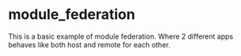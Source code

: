 # module_federation
This is a basic example of module federation. Where 2 different apps behaves like both host and remote for each other.
